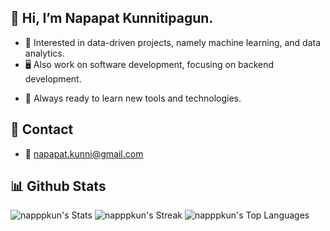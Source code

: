 ## 👋 Hi, I’m Napapat Kunnitipagun.
- 👀 Interested in data-driven projects, namely machine learning, and data analytics.
- 🖥️ Also work on software development, focusing on backend development.
<!---- 🌱 Currently learning--->
- 🚀 Always ready to learn new tools and technologies.
<!----## Skills
- --->
## 🔗 Contact
- 📧 napapat.kunni@gmail.com
## 📊 Github Stats
![napppkun's Stats](https://github-readme-stats.vercel.app/api?username=napppkun&theme=dracula&show_icons=true&hide_border=true&count_private=false)
![napppkun's Streak](https://github-readme-streak-stats.herokuapp.com/?user=napppkun&theme=dracula&hide_border=true)
![napppkun's Top Languages](https://github-readme-stats.vercel.app/api/top-langs/?username=napppkun&theme=dracula&show_icons=true&hide_border=true&layout=compact)
<!---
napppkun/napppkun is a ✨ special ✨ repository because its `README.md` (this file) appears on your GitHub profile.
You can click the Preview link to take a look at your changes.
--->
